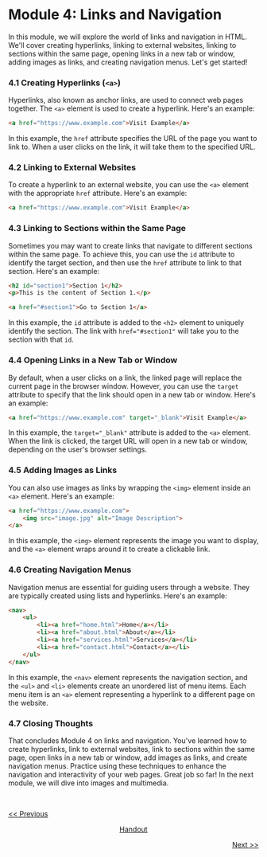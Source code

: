 # Module 4: Links and Navigation

In this module, we will explore the world of links and navigation in HTML. We'll cover creating hyperlinks, linking to external websites, linking to sections within the same page, opening links in a new tab or window, adding images as links, and creating navigation menus. Let's get started!

### 4.1 Creating Hyperlinks (`<a>`)
Hyperlinks, also known as anchor links, are used to connect web pages together. The `<a>` element is used to create a hyperlink. Here's an example:

```html
<a href="https://www.example.com">Visit Example</a>
```

In this example, the `href` attribute specifies the URL of the page you want to link to. When a user clicks on the link, it will take them to the specified URL.

### 4.2 Linking to External Websites
To create a hyperlink to an external website, you can use the `<a>` element with the appropriate `href` attribute. Here's an example:

```html
<a href="https://www.example.com">Visit Example</a>
```

### 4.3 Linking to Sections within the Same Page
Sometimes you may want to create links that navigate to different sections within the same page. To achieve this, you can use the `id` attribute to identify the target section, and then use the `href` attribute to link to that section. Here's an example:

```html
<h2 id="section1">Section 1</h2>
<p>This is the content of Section 1.</p>

<a href="#section1">Go to Section 1</a>
```

In this example, the `id` attribute is added to the `<h2>` element to uniquely identify the section. The link with `href="#section1"` will take you to the section with that `id`.

### 4.4 Opening Links in a New Tab or Window
By default, when a user clicks on a link, the linked page will replace the current page in the browser window. However, you can use the `target` attribute to specify that the link should open in a new tab or window. Here's an example:

```html
<a href="https://www.example.com" target="_blank">Visit Example</a>
```

In this example, the `target="_blank"` attribute is added to the `<a>` element. When the link is clicked, the target URL will open in a new tab or window, depending on the user's browser settings.

### 4.5 Adding Images as Links
You can also use images as links by wrapping the `<img>` element inside an `<a>` element. Here's an example:

```html
<a href="https://www.example.com">
    <img src="image.jpg" alt="Image Description">
</a>
```

In this example, the `<img>` element represents the image you want to display, and the `<a>` element wraps around it to create a clickable link.

### 4.6 Creating Navigation Menus
Navigation menus are essential for guiding users through a website. They are typically created using lists and hyperlinks. Here's an example:

```html
<nav>
    <ul>
        <li><a href="home.html">Home</a></li>
        <li><a href="about.html">About</a></li>
        <li><a href="services.html">Services</a></li>
        <li><a href="contact.html">Contact</a></li>
    </ul>
</nav>
```

In this example, the `<nav>` element represents the navigation section, and the `<ul>` and `<li>` elements create an unordered list of menu items. Each menu item is an `<a>` element representing a hyperlink to a different page on the website.

### 4.7 Closing Thoughts
That concludes Module 4 on links and navigation. You've learned how to create hyperlinks, link to external websites, link to sections within the same page, open links in a new tab or window, add images as links, and create navigation menus. Practice using these techniques to enhance the navigation and interactivity of your web pages. Great job so far! In the next module, we will dive into images and multimedia.

<br>

<p align="left"><a href="https://github.com/vennby/ChatGPT-University/blob/main/HTML/Module%203.md"><< Previous</a></p>
<p align="center"><a href="https://github.com/vennby/ChatGPT-University/blob/main/HTML/Handout.md">Handout</p>
<p align="right"><a href="https://github.com/vennby/ChatGPT-University/blob/main/HTML/Module%205.md">Next >></p>
